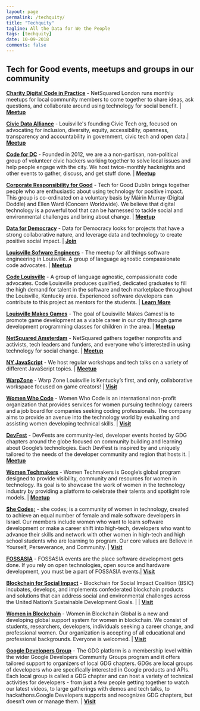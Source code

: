```yaml
---
layout: page
permalink: /techquity/
title: "Techquity"
tagline: All the Data for We the People
tags: [techquity]
date: 10-09-2018
comments: false
---
```

## Tech for Good events, meetups and groups in our community

[__Charity Digital Code in Practice__](https://www.meetup.com/en-US/netsquaredlondon/) - NetSquared London runs monthly meetups for local community members to come together to share ideas, ask questions, and collaborate around using technology for social benefit. | [__Meetup__](https://www.meetup.com/en-US/netsquaredlondon/)

[__Civic Data Alliance__](http://civicdataalliance.org) - Louisville's founding Civic Tech org, focused on advocating for inclusion, diversity, equity, accessibility, openness, transparency and accountability in government, civic tech and open data.| [__Meetup__](https://www.meetup.com/Civic-Data-Alliance)

[__Code for DC__](https://codefordc.org/index.html) - Founded in 2012, we are a a non-partisan, non-political group of volunteer civic hackers working together to solve local issues and help people engage with the city. We host twice-monthly hacknights and other events to gather, discuss, and get stuff done. | [__Meetup__](https://codefordc.org/index.html) 

[__Corporate Responsibility for Good__](https://www.meetup.com/en-US/TechForGood-Dublin/) - Tech for Good Dublin brings together people who are enthusiastic about using technology for positive impact. This group is co-ordinated on a voluntary basis by Máirin Murray (Digital Doddle) and Ellen Ward (Concern Worldwide). We believe that digital technology is a powerful tool that can be harnessed to tackle social and environmental challenges and bring about change. | [__Meetup__](https://www.meetup.com/en-US/TechForGood-Dublin/)

[__Data for Democracy__](http://datafordemocracy.org) - Data for Democracy looks for projects that have a strong collaborative nature, and leverage data and technology to create positive social impact. | [__Join__](http://datafordemocracy.org/contact.html)

[__Louisville Sofware Engineers__](https://www.meetup.com/Louisville-Software-Engineering/) - The meetup for all things software engineering in Louisville. A group of language agnostic compassionate code advocates. | [__Meetup__](https://www.meetup.com/Louisville-Software-Engineering/)

[__Code Louisville__](https://codelouisville.org/) - A group of language agnostic, compassionate code advocates. Code Louisville produces qualified, dedicated graduates to fill the high demand for talent in the software and tech marketplace throughout the Louisville, Kentucky area. Experienced software developers can contribute to this project as mentors for the students. | [__Learn More__](https://codelouisville.org/mentor)  

[__Louisville Makes Games__](louisvillemakesgames.org/) - The goal of Louisville Makes Games! is to promote game development as a viable career in our city through game development programming classes for children in the area. | [__Meetup__](https://www.meetup.com/LouisvilleMakesGames/)   

[__NetSquared Amsterdam__](https://www.meetup.com/nl-NL/NetSquared-Amsterdam) - NetSquared gathers together nonprofits and activists, tech leaders and funders, and everyone who's interested in using technology for social change. | [__Meetup__](https://www.meetup.com/nl-NL/NetSquared-Amsterdam)

[__NY JavaScript__](https://www.meetup.com/NY-JavaScript/) - We host regular workshops and tech talks on a variety of different JavaScript topics. | [__Meetup__](https://www.meetup.com/NY-JavaScript/)

[__WarpZone__](louisvillemakesgames.org/warpzone/) - Warp Zone Louisville is Kentucky’s first, and only, collaborative workspace focused on game creators! | [__Visit__](louisvillemakesgames.org/warpzone/) 

[__Women Who Code__](https://www.womenwhocode.com/) - Women Who Code is an international non-profit organization that provides services for women pursuing technology careers and a job board for companies seeking coding professionals. The company aims to provide an avenue into the technology world by evaluating and assisting women developing technical skills. | [__Visit__](https://www.womenwhocode.com/) 

[__DevFest__](https://devfest.withgoogle.com/) - DevFests are community-led, developer events hosted by GDG chapters around the globe focused on community building and learning about Google’s technologies. Each DevFest is inspired by and uniquely tailored to the needs of the developer community and region that hosts it. | [__Meetup__](https://devfest.withgoogle.com/)

[__Women Techmakers__](https://www.womentechmakers.com/) - Women Techmakers is Google’s global program designed to provide visibility, community and resources for women in technology. Its goal is to showcase the work of women in the technology industry by providing a platform to celebrate their talents and spotlight role models. | [__Meetup__](https://www.womentechmakers.com/)

[__She Codes;__](https://she-codes.org/) - she codes; is a community of women in technology, created to achieve an equal number of female and male software developers in Israel. Our members include women who want to learn software development or make a career shift into high-tech, developers who want to advance their skills and network with other women in high-tech and high school students who are learning to program. Our core values are Believe in Yourself, Perseverance, and Community. | [__Visit__](https://she-codes.org/)

[__FOSSASIA__](https://events.fossasia.org/) - FOSSASIA events are the place software development gets done. If you rely on open technologies, open source and hardware development, you must be a part of FOSSASIA events.| [__Visit__](https://events.fossasia.org/) 

[__Blockchain for Social Impact__](https://www.blockchainforsocialimpact.com/) - Blockchain for Social Impact Coalition (BSIC) incubates, develops, and implements confederated blockchain products and solutions that can address social and environmental challenges across the United Nation’s Sustainable Development Goals. |  | [__Visit__](https://www.blockchainforsocialimpact.com/contact/)

[__Women in Blockchain__](https://womeninblockchainglobal.org/) - Women in Blockchain Global is a new and developing global support system for women in blockchain. We consist of students, researchers, developers, individuals seeking a career change, and professional women. Our organization is accepting of all educational and professional backgrounds. Everyone is welcomed. | [__Visit__](https://womeninblockchainglobal.org/index.html)

[__Google Developers Group__](https://developers.google.com/programs/community/gdg/) - The GDG platform is a membership level within the wider Google Developers Community Groups program and it offers tailored support to organizers of local GDG chapters. GDGs are local groups of developers who are specifically interested in Google products and APIs. Each local group is called a GDG chapter and can host a variety of technical activities for developers - from just a few people getting together to watch our latest videos, to large gatherings with demos and tech talks, to hackathons.Google Developers supports and recognizes GDG chapters, but doesn’t own or manage them. | [__Visit__](https://developers.google.com/programs/community/gdg/apply/)


